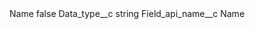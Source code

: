 <?xml version="1.0" encoding="UTF-8"?>
<CustomMetadata xmlns="http://soap.sforce.com/2006/04/metadata" xmlns:xsi="http://www.w3.org/2001/XMLSchema-instance" xmlns:xsd="http://www.w3.org/2001/XMLSchema">
    <label>Name</label>
    <protected>false</protected>
    <values>
        <field>Data_type__c</field>
        <value xsi:type="xsd:string">string</value>
    </values>
    <values>
        <field>Field_api_name__c</field>
        <value xsi:type="xsd:string">Name</value>
    </values>
</CustomMetadata>
